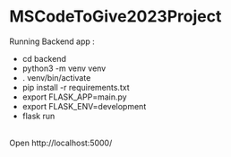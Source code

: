 # MSCodeToGive2023Project <br />
Running Backend app : <br />
* cd backend <br />
* python3 -m venv venv <br />
* . venv/bin/activate <br />
* pip install -r requirements.txt <br />
* export FLASK_APP=main.py <br />
* export FLASK_ENV=development <br />
* flask run <br />
<br />
Open http://localhost:5000/  <br />
